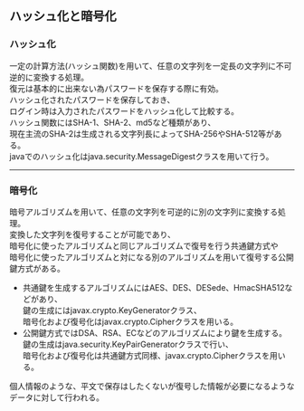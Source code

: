 ## ハッシュ化と暗号化  
### ハッシュ化  
一定の計算方法(ハッシュ関数)を用いて、任意の文字列を一定長の文字列に不可逆的に変換する処理。  
復元は基本的に出来ない為パスワードを保存する際に有効。  
ハッシュ化されたパスワードを保存しておき、  
ログイン時は入力されたパスワードをハッシュ化して比較する。  
ハッシュ関数にはSHA-1、SHA-2、md5など種類があり、  
現在主流のSHA-2は生成される文字列長によってSHA-256やSHA-512等がある。  
javaでのハッシュ化はjava.security.MessageDigestクラスを用いて行う。  

---

### 暗号化  
暗号アルゴリズムを用いて、任意の文字列を可逆的に別の文字列に変換する処理。  
変換した文字列を復号することが可能であり、  
暗号化に使ったアルゴリズムと同じアルゴリズムで復号を行う共通鍵方式や  
暗号化に使ったアルゴリズムと対になる別のアルゴリズムを用いて復号する公開鍵方式がある。  
- 共通鍵を生成するアルゴリズムにはAES、DES、DESede、HmacSHA512などがあり、  
鍵の生成にはjavax.crypto.KeyGeneratorクラス、  
暗号化および復号化はjavax.crypto.Cipherクラスを用いる。 
- 公開鍵方式ではDSA、RSA、ECなどのアルゴリズムにより鍵を生成する。  
鍵の生成はjava.security.KeyPairGeneratorクラスで行い、  
暗号化および復号化は共通鍵方式同様、javax.crypto.Cipherクラスを用いる。  

個人情報のような、平文で保存はしたくないが復号した情報が必要になるようなデータに対して行われる。
